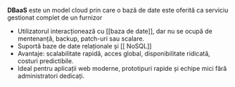 **DBaaS** este un model cloud prin care o bază de date este oferită ca serviciu gestionat complet de un furnizor 
- Utilizatorul interacționează cu [[baza de date]], dar nu se ocupă de mentenanță, backup, patch-uri sau scalare.
- Suportă baze de date relaționale și [[ NoSQL]]
- Avantaje: scalabilitate rapidă, acces global, disponibilitate ridicată, costuri predictibile.
- Ideal pentru aplicații web moderne, prototipuri rapide și echipe mici fără administratori dedicați.
